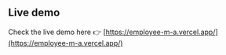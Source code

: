 ## Live demo

Check the live demo here 👉️ [https://employee-m-a.vercel.app/](https://employee-m-a.vercel.app/)

